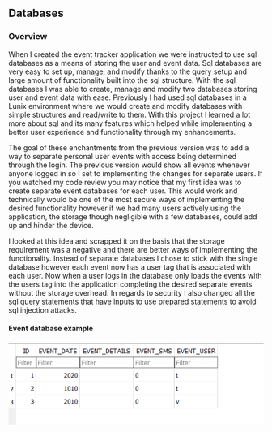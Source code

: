 ## Databases

### Overview

When I created the event tracker application we were instructed to use sql databases as a means of storing the user and event data. Sql databases are very easy to set up, manage, and modify thanks to the query setup and large amount of functionality built into the sql structure. With the sql databases I was able to create, manage and modify two databases storing user and event data with ease. Previously I had used sql databases in a Lunix environment where we would create and modify databases with simple structures and read/write to them. With this project I learned a lot more about sql and its many features which helped while implementing a better user experience and functionality through my enhancements. 

The goal of these enchantments from the previous version was to add a way to separate personal user events with access being determined through the login. The previous version would show all events whenever anyone logged in so I set to implementing the changes for separate users. If you watched my code review you may notice that my first idea was to create separate event databases for each user. This would work and technically would be one of the most secure ways of implementing the desired functionality however if we had many users actively using the application, the storage though negligible with a few databases, could add up and hinder the device. 

I looked at this idea and scrapped it on the basis that the storage requirement was a negative and there are better ways of implementing the functionality. Instead of separate databases I chose to stick with the single database however each event now has a user tag that is associated with each user. Now when a user logs in the database only loads the events with the users tag into the application completing the desired separate events without the storage overhead. In regards to security I also changed all the sql query statements that have inputs to use prepared statements to avoid sql injection attacks. 

#### Event database example
![EventDatabase](/images/EventDatabase.PNG)
